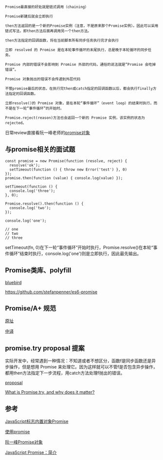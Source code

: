 ```
Promise最直接的好处就是链式调用（chaining）

Promise新建后就会立即执行

then方法返回的是一个新的Promise实例（注意，不是原来那个Promise实例）。因此可以采用链式写法，即then方法后面再调用另一个then方法。

then方法指定的回调函数，将在当前脚本所有同步任务执行完才会执行

立即 resolved 的 Promise 是在本轮事件循环的末尾执行，总是晚于本轮循环的同步任务。

Promise 内部的错误不会影响到 Promise 外部的代码，通俗的说法就是“Promise 会吃掉错误”。

Promise 对象抛出的错误不会传递到外层代码

不管promise最后的状态，在执行完then或catch指定的回调函数以后，都会执行finally方法指定的回调函数。

立即resolve()的 Promise 对象，是在本轮“事件循环”（event loop）的结束时执行，而不是在下一轮“事件循环”的开始时。

Promise.reject(reason)方法也会返回一个新的 Promise 实例，该实例的状态为rejected。
```

日常review直接看阮一峰老师的[promise对象](http://es6.ruanyifeng.com/#docs/promise)


## 与promise相关的面试题


```
const promise = new Promise(function (resolve, reject) {
  resolve('ok');
  setTimeout(function () { throw new Error('test') }, 0)
});
promise.then(function (value) { console.log(value) });
```

```
setTimeout(function () {
  console.log('three');
}, 0);

Promise.resolve().then(function () {
  console.log('two');
});

console.log('one');

// one
// two
// three
```
setTimeout(fn, 0)在下一轮“事件循环”开始时执行，Promise.resolve()在本轮“事件循环”结束时执行，console.log('one')则是立即执行，因此最先输出。



## Promise类库、polyfill

[bluebird](http://bluebirdjs.com/docs/getting-started.html)

https://github.com/stefanpenner/es6-promise


## Promise/A+ 规范

[原址](https://promisesaplus.com/)

[中译](https://malcolmyu.github.io/2015/06/12/Promises-A-Plus/#note-4)

## promise.try proposal 提案

实际开发中，经常遇到一种情况：不知道或者不想区分，函数f是同步函数还是异步操作，但是想用 Promise 来处理它。因为这样就可以不管f是否包含异步操作，都用then方法指定下一步流程，用catch方法处理f抛出的错误。

[proposal](https://github.com/tc39/proposal-promise-try)

[What is Promise.try, and why does it matter?](http://cryto.net/~joepie91/blog/2016/05/11/what-is-promise-try-and-why-does-it-matter/)

## 参考

[JavaScript标志内置对象Promise](https://developer.mozilla.org/zh-CN/docs/Web/JavaScript/Reference/Global_Objects/Promise)

[使用promise](https://developer.mozilla.org/zh-CN/docs/Web/JavaScript/Guide/Using_promises)

[阮一峰Promise对象](http://es6.ruanyifeng.com/#docs/promise)

[JavaScript Promise：简介](https://developers.google.com/web/fundamentals/primers/promises)
